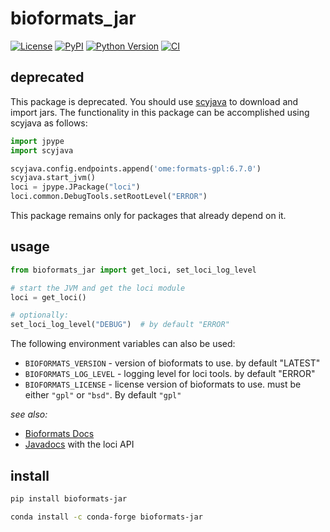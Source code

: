 # bioformats_jar

[![License](https://img.shields.io/pypi/l/bioformats_jar.svg?color=green)](https://github.com/tlambert03/bioformats_jar/raw/master/LICENSE)
[![PyPI](https://img.shields.io/pypi/v/bioformats_jar.svg?color=green)](https://pypi.org/project/bioformats_jar)
[![Python Version](https://img.shields.io/pypi/pyversions/bioformats_jar.svg?color=green)](https://python.org)
[![CI](https://github.com/tlambert03/bioformats_jar/actions/workflows/ci.yml/badge.svg)](https://github.com/tlambert03/bioformats_jar/actions/workflows/ci.yml)

## deprecated

This package is deprecated.  You should use [scyjava](https://github.com/scijava/scyjava) to download and import jars.  The functionality in this
package can be accomplished using scyjava as follows:

```python
import jpype
import scyjava

scyjava.config.endpoints.append('ome:formats-gpl:6.7.0')
scyjava.start_jvm()
loci = jpype.JPackage("loci")
loci.common.DebugTools.setRootLevel("ERROR")
```

This package remains only for packages that already depend on it.

## usage

```python
from bioformats_jar import get_loci, set_loci_log_level

# start the JVM and get the loci module
loci = get_loci()

# optionally:
set_loci_log_level("DEBUG")  # by default "ERROR"
```

The following environment variables can also be used:

- `BIOFORMATS_VERSION` - version of bioformats to use.  by default "LATEST"
- `BIOFORMATS_LOG_LEVEL` - logging level for loci tools. by default "ERROR"
- `BIOFORMATS_LICENSE` - license version of bioformats to use.  must be either
  `"gpl"` or `"bsd"`.  By default `"gpl"`

*see also:*

- [Bioformats Docs](https://docs.openmicroscopy.org/bio-formats/latest)
- [Javadocs](https://downloads.openmicroscopy.org/bio-formats/latest/api/) with the loci API

## install

```sh
pip install bioformats-jar
```

```sh
conda install -c conda-forge bioformats-jar
```
